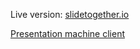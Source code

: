 Live version: [slidetogether.io](https://slidetogether.io/)

[Presentation machine client](present/present.py)
